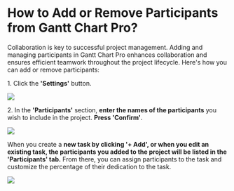# How to Add or Remove Participants from Gantt Chart Pro?

<p class="no-margin">Collaboration is key to successful project management. Adding and managing participants in Gantt Chart Pro enhances collaboration and ensures efficient teamwork throughout the project lifecycle. Here's how you can add or remove participants:</p>
<p class="no-margin"></p>
<p class="no-margin">1. Click the <b>'Settings'</b> button.</p>
<div class="intercom-container"><img src="/assets/img/teams-pro/image_25.png"></div><p class="no-margin"></p>
<p class="no-margin">2. In the <b>'Participants'</b> section, <b>enter the names of the participants</b> you wish to include in the project. <b>Press 'Confirm'</b>.</p>
<div class="intercom-container"><img src="/assets/img/teams-pro/image_26.png"></div><p class="no-margin"></p>
<p class="no-margin">When you create a <b>new task by clicking '+ Add', or when you edit an existing task, the participants you added to the project will be listed in the 'Participants' tab.</b> From there, you can assign participants to the task and customize the percentage of their dedication to the task.</p>
<p class="no-margin"></p>
<div class="intercom-container"><img src="/assets/img/teams-pro/image_27.png"></div><p class="no-margin"></p>
<p class="no-margin"></p>
<p class="no-margin"></p>


<Hubspot />
